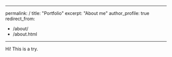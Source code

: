 <!-- ---
title: "Portfolio item number 1"
excerpt: "Short description of portfolio item number 1<br/><img src='/images/500x300.png'>"
collection: portfolio
---

This is an item in your portfolio. It can be have images or nice text. If you name the file .md, it will be parsed as markdown. If you name the file .html, it will be parsed as HTML.  -->
---
permalink: /
title: "Portfolio"
excerpt: "About me"
author_profile: true
redirect_from: 
  - /about/
  - /about.html
---

Hi! This is a try.